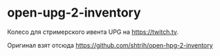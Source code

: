 # open-upg-2-inventory
Колесо для стримерского ивента UPG на https://twitch.tv.

Оригинал взят отсюда https://github.com/shtrih/open-hpg-2-inventory
